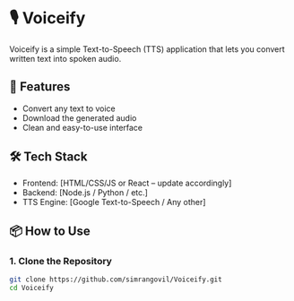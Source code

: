 # 🎙️ Voiceify

Voiceify is a simple Text-to-Speech (TTS) application that lets you convert written text into spoken audio.

## 🚀 Features
- Convert any text to voice
- Download the generated audio
- Clean and easy-to-use interface

## 🛠️ Tech Stack
- Frontend: [HTML/CSS/JS or React – update accordingly]
- Backend: [Node.js / Python / etc.]
- TTS Engine: [Google Text-to-Speech / Any other]

## 📦 How to Use

### 1. Clone the Repository
```bash
git clone https://github.com/simrangovil/Voiceify.git
cd Voiceify
